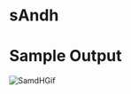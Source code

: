# sAndh

# Sample Output

![SamdHGif](https://user-images.githubusercontent.com/102892250/207540166-bdd037ff-9b44-4477-8eed-f36b17d0e462.gif)
